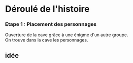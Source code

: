 # Déroulé de l'histoire
### Etape 1 : Placement des personnages
Ouverture de la cave grâce à une énigme d'un autre groupe.  
On trouve dans la cave les personnages. 







## idée 


